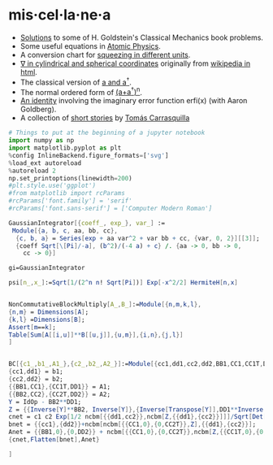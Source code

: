 # mis·cel·la·ne·a

* [Solutions](https://github.com/nquesada/Goldstein) to some of H. Goldstein's Classical Mechanics book problems.
* Some useful equations in [Atomic Physics](https://nquesada.github.io/misc/atomic.pdf).
* A conversion chart for [squeezing in different units](https://nquesada.github.io/misc/squeezing.pdf).
* [&nabla; in cylindrical and spherical coordinates](https://nquesada.github.io/misc/DelFixed.pdf) originally from [wikipedia in html](https://en.wikipedia.org/wiki/Del_in_cylindrical_and_spherical_coordinates).
* The classical version of [a and a<sup>&#8224;</sup>](https://nquesada.github.io/misc/sho.pdf).
* The normal ordered form of [(a+a<sup>&#8224;</sup>)<sup>n</sup>](https://nquesada.github.io/misc/normal.pdf).
* [An identity](https://nquesada.github.io/misc/erfi.pdf) involving the imaginary error function erfi(x) (with Aaron Goldberg).
* A collection of [short stories](https://github.com/nquesada/TomasCarrasquilla) by [Tom&aacute;s Carrasquilla](https://en.wikipedia.org/wiki/Tom%C3%A1s_Carrasquilla)

```python
# Things to put at the beginning of a jupyter notebook
import numpy as np
import matplotlib.pyplot as plt
%config InlineBackend.figure_formats=['svg']
%load_ext autoreload
%autoreload 2
np.set_printoptions(linewidth=200)
#plt.style.use('ggplot')
#from matplotlib import rcParams
#rcParams['font.family'] = 'serif'
#rcParams['font.sans-serif'] = ['Computer Modern Roman']
```

```Mathematica
GaussianIntegrator[{coeff_, exp_}, var_] := 
 Module[{a, b, c, aa, bb, cc},
  {c, b, a} = Series[exp + aa var^2 + var bb + cc, {var, 0, 2}][[3]];
  {coeff Sqrt[\[Pi]/-a], (b^2)/(-4 a) + c} /. {aa -> 0, bb -> 0, 
    cc -> 0}]

gi=GaussianIntegrator

psi[n_,x_]:=Sqrt[1/(2^n n! Sqrt[Pi])] Exp[-x^2/2] HermiteH[n,x]


NonCommutativeBlockMultiply[A_,B_]:=Module[{n,m,k,l},
{n,m} = Dimensions[A];
{k,l} =Dimensions[B];
Assert[m==k];
Table[Sum[A[[i,u]]**B[[u,j]],{u,m}],{i,n},{j,l}]
]


BC[{c1_,b1_,A1_},{c2_,b2_,A2_}]:=Module[{cc1,dd1,cc2,dd2,BB1,CC1,CC1T,DD1,BB2,CC2,CC2T,DD2,Y,Z},
{cc1,dd1} = b1;
{cc2,dd2} = b2;
{{BB1,CC1},{CC1T,DD1}} = A1;
{{BB2,CC2},{CC2T,DD2}} = A2;
Y = IdOp - BB2**DD1;
Z = {{Inverse[Y]**BB2, Inverse[Y]},{Inverse[Transpose[Y]],DD1**Inverse[Y]}};
cnet = c1 c2 Exp[1/2 ncbm[{{dd1,cc2}},ncbm[Z,{{dd1},{cc2}}]]]/Sqrt[Det[Y]];
bnet = {{cc1},{dd2}}+ncbm[ncbm[{{CC1,0},{0,CC2T}},Z],{{dd1},{cc2}}];
Anet = {{BB1,0},{0,DD2}} + ncbm[{{CC1,0},{0,CC2T}},ncbm[Z,{{CC1T,0},{0,CC2}}]];
{cnet,Flatten[bnet],Anet}

]
```
